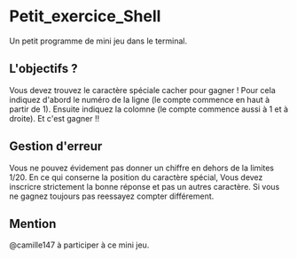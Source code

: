 # Petit_exercice_Shell
Un petit programme de mini jeu dans le terminal.

## **L'objectifs ?**
Vous devez trouvez le caractère spéciale cacher pour gagner !
Pour cela indiquez d'abord le numéro de la ligne (le compte commence en haut à partir de 1). Ensuite indiquez la colomne (le compte commence aussi à 1 et à droite).
Et c'est gagner !!

## **Gestion d'erreur**
Vous ne pouvez évidement pas donner un chiffre en dehors de la limites 1/20. En ce qui conserne la position du caractère spécial, Vous devez inscricre strictement la bonne réponse et pas un autres caractère. Si vous ne gagnez toujours pas reessayez compter différement.

## Mention
@camille147 à participer à ce mini jeu.

